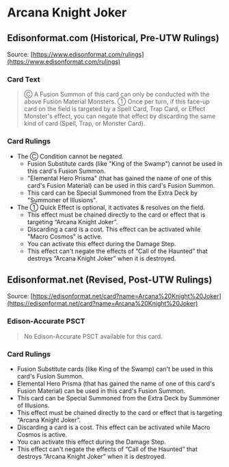 # Arcana Knight Joker

## Edisonformat.com (Historical, Pre-UTW Rulings)

Source: [https://www.edisonformat.com/rulings](https://www.edisonformat.com/rulings)

### Card Text

> Ⓒ A Fusion Summon of this card can only be conducted with the above Fusion Material Monsters. ① Once per turn, if this face-up card on the field is targeted by a Spell Card, Trap Card, or Effect Monster's effect, you can negate that effect by discarding the same kind of card (Spell, Trap, or Monster Card).

### Card Rulings

*   The Ⓒ Condition cannot be negated.
    *   Fusion Substitute cards (like "King of the Swamp") cannot be used in this card's Fusion Summon.
    *   "Elemental Hero Prisma" (that has gained the name of one of this card's Fusion Material) can be used in this card's Fusion Summon.
    *   This card can be Special Summoned from the Extra Deck by "Summoner of Illusions".
*   The ① Quick Effect is optional, it activates & resolves on the field.
    *   This effect must be chained directly to the card or effect that is targeting “Arcana Knight Joker”.
    *   Discarding a card is a cost. This effect can be activated while "Macro Cosmos" is active.
    *   You can activate this effect during the Damage Step.
    *   This effect can't negate the effects of “Call of the Haunted” that destroys “Arcana Knight Joker” when it is destroyed.

## Edisonformat.net (Revised, Post-UTW Rulings)

Source: [https://edisonformat.net/card?name=Arcana%20Knight%20Joker](https://edisonformat.net/card?name=Arcana%20Knight%20Joker)

### Edison-Accurate PSCT

> No Edison-Accurate PSCT available for this card.

### Card Rulings

*   Fusion Substitute cards (like King of the Swamp) can't be used in this card's Fusion Summon.
*   Elemental Hero Prisma (that has gained the name of one of this card's Fusion Material) can be used in this card's Fusion Summon.
*   This card can be Special Summoned from the Extra Deck by Summoner of Illusions.
*   This effect must be chained directly to the card or effect that is targeting “Arcana Knight Joker”.
*   Discarding a card is a cost. This effect can be activated while Macro Cosmos is active.
*   You can activate this effect during the Damage Step.
*   This effect can't negate the effects of “Call of the Haunted” that destroys “Arcana Knight Joker” when it is destroyed.
            